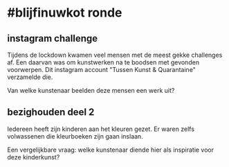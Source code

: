 # #blijfinuwkot  ronde

## instagram challenge

Tijdens de lockdown kwamen veel mensen met de meest gekke challenges af.
Een daarvan was om kunstwerken na te boodsen met gevonden voorwerpen.
Dit instagram account "Tussen Kunst & Quarantaine" verzamelde die.

Van welke kunstenaar beelden deze mensen een werk uit?

## bezighouden deel 2

Iedereen heeft zijn kinderen aan het kleuren gezet.
Er waren zelfs volwassenen die kleurboeken zijn gaan inslaan.

Een vergelijkbare vraag: welke kunstenaar diende hier als inspiratie voor deze kinderkunst?

##
